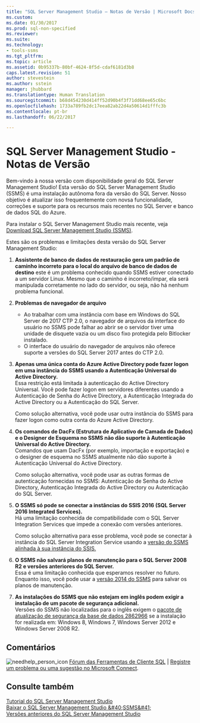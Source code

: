 ```yaml
---
title: "SQL Server Management Studio – Notas de Versão | Microsoft Docs"
ms.custom: 
ms.date: 01/30/2017
ms.prod: sql-non-specified
ms.reviewer: 
ms.suite: 
ms.technology:
- tools-ssms
ms.tgt_pltfrm: 
ms.topic: article
ms.assetid: 0b95337b-80bf-4624-8f5d-cdaf6181d3b8
caps.latest.revision: 51
author: stevestein
ms.author: sstein
manager: jhubbard
ms.translationtype: Human Translation
ms.sourcegitcommit: b68d454230d414ff52d90b4f3f71dd68ee65c6bc
ms.openlocfilehash: 1733a789fb2dc17eea82ab22d4a50614d1fffc3b
ms.contentlocale: pt-br
ms.lasthandoff: 06/22/2017

---
```

# <a name="sql-server-management-studio----release-notes"></a>SQL Server Management Studio - Notas de Versão
Bem-vindo à nossa versão com disponibilidade geral do SQL Server Management Studio!  Esta versão do SQL Server Management Studio (SSMS) é uma instalação autônoma fora da versão do SQL Server. Nosso objetivo é atualizar isso frequentemente com novsa funcionalidade, correções e suporte para os recursos mais recentes no SQL Server e banco de dados SQL do Azure.  
  
Para instalar o SQL Server Management Studio mais recente, veja [Download SQL Server Management Studio &#40;SSMS&#41;](../ssms/download-sql-server-management-studio-ssms.md).  
  
Estes são os problemas e limitações desta versão do SQL Server Management Studio:  

1. **Assistente de banco de dados de restauração gera um padrão de caminho incorreto para o local do arquivo de banco de dados de destino** 
    este é um problema conhecido quando SSMS estiver conectado a um servidor Linux. Mesmo que o caminho é incorreto/ímpar, ela será manipulada corretamente no lado do servidor, ou seja, não há nenhum problema funcional.

2. **Problemas de navegador de arquivo**
    - Ao trabalhar com uma instância com base em Windows do SQL Server de 2017 CTP 2.0, o navegador de arquivos da interface do usuário no SSMS pode falhar ao abrir se o servidor tiver uma unidade de disquete vazia ou um disco fixo protegida pelo Bitlocker instalado. 
    - O interface do usuário do navegador de arquivos não oferece suporte a versões do SQL Server 2017 antes do CTP 2.0.
    


3. **Apenas uma única conta do Azure Active Directory pode fazer logon em uma instância do SSMS usando a Autenticação Universal do Active Directory.**  
    Essa restrição está limitada à autenticação do Active Directory Universal. Você pode fazer logon em servidores diferentes usando a Autenticação de Senha do Active Directory, a Autenticação Integrada do Active Directory ou a Autenticação do SQL Server.
    
    Como solução alternativa, você pode usar outra instância do SSMS para fazer logon como outra conta do Azure Active Directory. 
    
4. **Os comandos de DacFx (Estrutura de Aplicativo de Camada de Dados) e o Designer de Esquema no SSMS não dão suporte à Autenticação Universal do Active Directory.**  
    Comandos que usam DacFx (por exemplo, importação e exportação) e o designer de esquema no SSMS atualmente não dão suporte à Autenticação Universal do Active Directory.
    
    Como solução alternativa, você pode usar as outras formas de autenticação fornecidas no SSMS: Autenticação de Senha do Active Directory, Autenticação Integrada do Active Directory ou Autenticação do SQL Server.

5. **O SSMS só pode se conectar a instâncias do SSIS 2016 (SQL Server 2016 Integrated Services).**  
    Há uma limitação conhecida de compatibilidade com o SQL Server Integration Services que impede a conexão com versões anteriores.
    
    Como solução alternativa para esse problema, você pode se conectar à instância do SQL Server Integration Service usando a [versão do SSMS alinhada à sua instância do SSIS.](../ssms/previous-sql-server-management-studio-releases.md) 
  
5. **O SSMS não salvará planos de manutenção para o SQL Server 2008 R2 e versões anteriores do SQL Server.**  
    Essa é uma limitação conhecida que esperamos resolver no futuro. Enquanto isso, você pode usar a [versão 2014 do SSMS](../ssms/previous-sql-server-management-studio-releases.md) para salvar os planos de manutenção.  
    
5. **As instalações do SSMS que não estejam em inglês podem exigir a instalação de um pacote de segurança adicional.**  
Versões do SSMS não localizadas para o inglês exigem o [pacote de atualização de segurança da base de dados 2862966](https://support.microsoft.com/en-us/kb/2862966) se a instalação for realizada em: Windows 8, Windows 7, Windows Server 2012 e Windows Server 2008 R2.
  
## <a name="feedback"></a>Comentários  
  
![needhelp_person_icon](../ssms/media/needhelp_person_icon.png) [Fórum das Ferramentas de Cliente SQL](https://social.msdn.microsoft.com/Forums/en-US/home?forum=sqltools) |  [Registre um problema ou uma sugestão no Microsoft Connect](https://connect.microsoft.com/SQLServer/Feedback).  
  
## <a name="see-also"></a>Consulte também  
[Tutorial do SQL Server Management Studio](../ssms/use-sql-server-management-studio.md)  
[Baixar o SQL Server Management Studio &amp;#40;SSMS&amp;#41;](../ssms/download-sql-server-management-studio-ssms.md)  
[Versões anteriores do SQL Server Management Studio](../ssms/previous-sql-server-management-studio-releases.md)  

  

